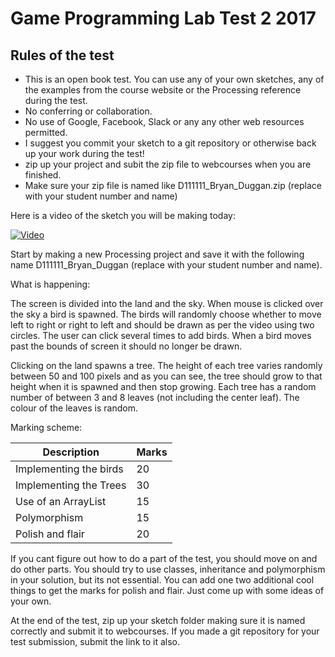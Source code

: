 # Game Programming Lab Test 2 2017

## Rules of the test

- This is an open book test. You can use any of your own sketches, any of the examples from the course website or the Processing reference during the test.
- No conferring or collaboration.
- No use of Google, Facebook, Slack or any any other web resources permitted.
- I suggest you commit your sketch to a git repository or otherwise back up your work during the test!
- zip up your project and subit the zip file to webcourses when you are finished. 
- Make sure your zip file is named like D111111_Bryan_Duggan.zip (replace with your student number and name)

Here is a video of the sketch you will be making today:

[![Video](http://img.youtube.com/vi/EohSw7YJUyk/0.jpg)](http://www.youtube.com/watch?v=EohSw7YJUyk)

Start by making a new Processing project and save it with the following name D111111_Bryan_Duggan (replace with your student number and name).

What is happening:

The screen is divided into the land and the sky. When mouse is clicked over the sky a bird is spawned. The birds will randomly choose whether to move left to right or right to left and should be drawn as per the video using two circles. The user can click several times to add birds. When a bird moves past the bounds of screen it should no longer be drawn.

Clicking on the land spawns a tree. The height of each tree varies randomly between 50 and 100 pixels and as you can see, the tree should grow to that height when it is spawned and then stop growing. Each tree has a random number of between 3 and 8 leaves (not including the center leaf). The colour of the leaves is random.

Marking scheme:

| Description | Marks |
|-------------|-------|
| Implementing the birds | 20 |
| Implementing the Trees | 30 |
| Use of an ArrayList | 15 |
| Polymorphism | 15 |
| Polish and flair | 20 |

If you cant figure out how to do a part of the test, you should move on and do other parts. You should try to use classes, inheritance and polymorphism in your solution, but its not essential. You can add one two additional cool things to get the marks for polish and flair. Just come up with some ideas of your own. 

At the end of the test, zip up your sketch folder making sure it is named correctly and submit it to webcourses. If you made a git repository for your test submission, submit the link to it also.